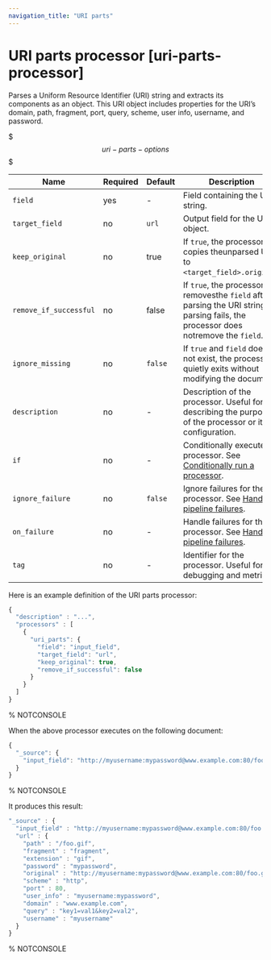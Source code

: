 ```yaml
---
navigation_title: "URI parts"
---
```


# URI parts processor [uri-parts-processor]


Parses a Uniform Resource Identifier (URI) string and extracts its components as an object. This URI object includes properties for the URI’s domain, path, fragment, port, query, scheme, user info, username, and password.

$$$uri-parts-options$$$

| Name | Required | Default | Description |
| --- | --- | --- | --- |
| `field` | yes | - | Field containing the URI string. |
| `target_field` | no | `url` | Output field for the URI object. |
| `keep_original` | no | true | If `true`, the processor copies theunparsed URI to `<target_field>.original`. |
| `remove_if_successful` | no | false | If `true`, the processor removesthe `field` after parsing the URI string. If parsing fails, the processor does notremove the `field`. |
| `ignore_missing` | no | `false` | If `true` and `field` does not exist, the processor quietly exits without modifying the document |
| `description` | no | - | Description of the processor. Useful for describing the purpose of the processor or its configuration. |
| `if` | no | - | Conditionally execute the processor. See [Conditionally run a processor](ingest.md#conditionally-run-processor). |
| `ignore_failure` | no | `false` | Ignore failures for the processor. See [Handling pipeline failures](ingest.md#handling-pipeline-failures). |
| `on_failure` | no | - | Handle failures for the processor. See [Handling pipeline failures](ingest.md#handling-pipeline-failures). |
| `tag` | no | - | Identifier for the processor. Useful for debugging and metrics. |

Here is an example definition of the URI parts processor:

```js
{
  "description" : "...",
  "processors" : [
    {
      "uri_parts": {
        "field": "input_field",
        "target_field": "url",
        "keep_original": true,
        "remove_if_successful": false
      }
    }
  ]
}
```

%  NOTCONSOLE

When the above processor executes on the following document:

```js
{
  "_source": {
    "input_field": "http://myusername:mypassword@www.example.com:80/foo.gif?key1=val1&key2=val2#fragment"
  }
}
```

%  NOTCONSOLE

It produces this result:

```js
"_source" : {
  "input_field" : "http://myusername:mypassword@www.example.com:80/foo.gif?key1=val1&key2=val2#fragment",
  "url" : {
    "path" : "/foo.gif",
    "fragment" : "fragment",
    "extension" : "gif",
    "password" : "mypassword",
    "original" : "http://myusername:mypassword@www.example.com:80/foo.gif?key1=val1&key2=val2#fragment",
    "scheme" : "http",
    "port" : 80,
    "user_info" : "myusername:mypassword",
    "domain" : "www.example.com",
    "query" : "key1=val1&key2=val2",
    "username" : "myusername"
  }
}
```

%  NOTCONSOLE

